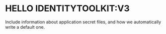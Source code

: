 # HELLO IDENTITYTOOLKIT:V3


Include information about application secret files, and how we automatically write a default one.